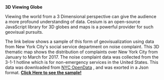 **3D Viewing Globe** 

Viewing the world from a 3 Dimensional perspective can give the audience a more profound understanding of data. Cesium is an open-source
JavaScript library for 3D globes and maps is a powerful provider for such geovisual pursuits. 

The link below shows a sample of this form 
of geovisualization using data from New York City's social service department on noise complaint. This  3D thematic map shows the 
distribution of complaints over New York City from January to March for 2017. The noise complaint data was collected from the 3-1-1 hotline which is for non-emergency services in the United States. This data was downloaded from <a href='https://data.cityofnewyork.us/Social-Services/Noise-complaints-since-20151101-w-Unspecified-CB/vjav-8yz5'>NYC OpenData</a> , and was exorted in a Json format.  <a href='https://clarype.github.io/3DView/'>**Click Here to see the sample!**</a>
